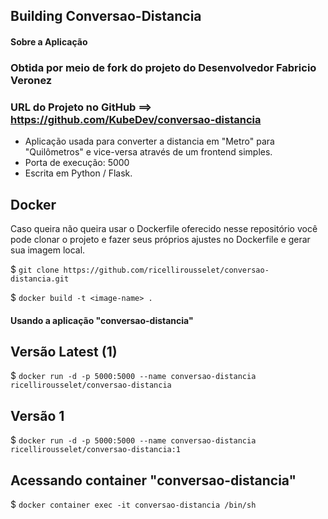 ## Building Conversao-Distancia

#### Sobre a Aplicação

### Obtida por meio de fork do projeto do Desenvolvedor Fabricio Veronez
### URL do Projeto no GitHub ==> https://github.com/KubeDev/conversao-distancia

- Aplicação usada para converter a distancia em "Metro" para "Quilômetros" e vice-versa através de um frontend simples.
- Porta de execução: 5000
- Escrita em Python / Flask.

## Docker

Caso queira não queira usar o Dockerfile oferecido nesse repositório você pode clonar o projeto e fazer seus próprios ajustes no Dockerfile e gerar sua imagem local.

$ ```git clone https://github.com/ricellirousselet/conversao-distancia.git```

$ ```docker build -t <image-name> .```

#### Usando a aplicação "conversao-distancia"

## Versão Latest (1)

$ ```docker run -d -p 5000:5000 --name conversao-distancia ricellirousselet/conversao-distancia```

## Versão 1

$ ```docker run -d -p 5000:5000 --name conversao-distancia ricellirousselet/conversao-distancia:1``` 

## Acessando container "conversao-distancia"

$ ```docker container exec -it conversao-distancia /bin/sh```
